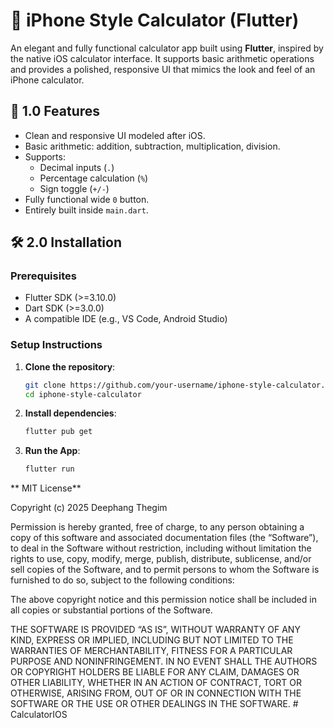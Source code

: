 # 📱 iPhone Style Calculator (Flutter)

An elegant and fully functional calculator app built using **Flutter**, inspired by the native iOS calculator interface. It supports basic arithmetic operations and provides a polished, responsive UI that mimics the look and feel of an iPhone calculator.


## 🚀 1.0 Features

- Clean and responsive UI modeled after iOS.
- Basic arithmetic: addition, subtraction, multiplication, division.
- Supports:
  - Decimal inputs (`.`)
  - Percentage calculation (`%`)
  - Sign toggle (`+/-`)
- Fully functional wide `0` button.
- Entirely built inside `main.dart`.

## 🛠️ 2.0 Installation

### Prerequisites

- Flutter SDK (>=3.10.0)
- Dart SDK (>=3.0.0)
- A compatible IDE (e.g., VS Code, Android Studio)

### Setup Instructions

1. **Clone the repository**:

   ```bash
   git clone https://github.com/your-username/iphone-style-calculator.git
   cd iphone-style-calculator

   ```

2. **Install dependencies**:

   ```bash
   flutter pub get

   ```

3. **Run the App**:

   ```bash
   flutter run

  ** MIT License**

Copyright (c) 2025 Deephang Thegim

Permission is hereby granted, free of charge, to any person obtaining a copy
of this software and associated documentation files (the “Software”), to deal
in the Software without restriction, including without limitation the rights
to use, copy, modify, merge, publish, distribute, sublicense, and/or sell
copies of the Software, and to permit persons to whom the Software is
furnished to do so, subject to the following conditions:

The above copyright notice and this permission notice shall be included in
all copies or substantial portions of the Software.

THE SOFTWARE IS PROVIDED “AS IS”, WITHOUT WARRANTY OF ANY KIND, EXPRESS OR
IMPLIED, INCLUDING BUT NOT LIMITED TO THE WARRANTIES OF MERCHANTABILITY,
FITNESS FOR A PARTICULAR PURPOSE AND NONINFRINGEMENT. IN NO EVENT SHALL THE
AUTHORS OR COPYRIGHT HOLDERS BE LIABLE FOR ANY CLAIM, DAMAGES OR OTHER
LIABILITY, WHETHER IN AN ACTION OF CONTRACT, TORT OR OTHERWISE, ARISING FROM,
OUT OF OR IN CONNECTION WITH THE SOFTWARE OR THE USE OR OTHER DEALINGS IN THE
SOFTWARE.
#   C a l c u l a t o r I O S 

